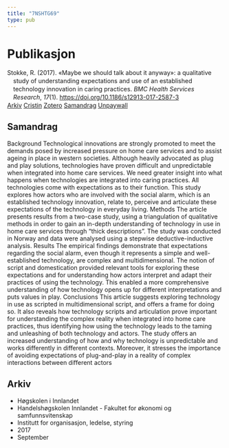 ```yaml
---
title: "7NSHTG69"
type: pub
---
```

<h1>Publikasjon</h1>
<article id="csl-bib-container-7NSHTG69" class="csl-bib-container">
  <div class="csl-bib-body" style="line-height: 1.35; padding-left: 1em; text-indent:-1em;">
  <div class="csl-entry">Stokke, R. (2017). &#xAB;Maybe we should talk about it anyway&#xBB;: a qualitative study of understanding expectations and use of an established technology innovation in caring practices. <i>BMC Health Services Research</i>, <i>17</i>(1). <a href="https://doi.org/10.1186/s12913-017-2587-3">https://doi.org/10.1186/s12913-017-2587-3</a></div>
</div>
  <div class="csl-bib-buttons">
    <a href="#taxonomy-article-7NSHTG69" class="csl-bib-button">Arkiv</a>
    <a href="https://app.cristin.no/results/show.jsf?id=1494594" alt="Cristin URL" class="csl-bib-button">Cristin</a>
    <a href="http://zotero.org/groups/5402882/items/7NSHTG69" alt="Zotero URL" class="csl-bib-button">Zotero</a>
    <a href="#abstract-article-7NSHTG69" class="csl-bib-button">Samandrag</a>
    <a href="https://doi.org/10.1186/s12913-017-2587-3" class="csl-bib-button">Unpaywall</a>
  </div>
  <div id="csl-bib-meta-container-7NSHTG69"></div>
</article>
<div id="csl-bib-meta-7NSHTG69" class="csl-bib-meta">
  <article id="abstract-article-7NSHTG69" class="abstract-article">
    <h1>Samandrag</h1>
    Background Technological innovations are strongly promoted to meet the demands posed by increased pressure on home care services and to assist ageing in place in western societies. Although heavily advocated as plug and play solutions, technologies have proven difficult and unpredictable when integrated into home care services. We need greater insight into what happens when technologies are integrated into caring practices. All technologies come with expectations as to their function. This study explores how actors who are involved with the social alarm, which is an established technology innovation, relate to, perceive and articulate these expectations of the technology in everyday living. Methods The article presents results from a two-case study, using a triangulation of qualitative methods in order to gain an in-depth understanding of technology in use in home care services through “thick descriptions”. The study was conducted in Norway and data were analysed using a stepwise deductive-inductive analysis. Results The empirical findings demonstrate that expectations regarding the social alarm, even though it represents a simple and well-established technology, are complex and multidimensional. The notion of script and domestication provided relevant tools for exploring these expectations and for understanding how actors interpret and adapt their practices of using the technology. This enabled a more comprehensive understanding of how technology opens up for different interpretations and puts values in play. Conclusions This article suggests exploring technology in use as scripted in multidimensional script, and offers a frame for doing so. It also reveals how technology scripts and articulation prove important for understanding the complex reality when integrated into home care practices, thus identifying how using the technology leads to the taming and unleashing of both technology and actors. The study offers an increased understanding of how and why technology is unpredictable and works differently in different contexts. Moreover, it stresses the importance of avoiding expectations of plug-and-play in a reality of complex interactions between different actors
  </article>
  <article id="taxonomy-article-7NSHTG69" class="taxonomy-article">
    <h1>Arkiv</h1>
    <ul>
      <li>Høgskolen i Innlandet</li>
      <li>Handelshøgskolen Innlandet - Fakultet for økonomi og samfunnsvitenskap</li>
      <li>Institutt for organisasjon, ledelse, styring</li>
      <li>2017</li>
      <li>September</li>
    </ul>
  </article>
</div>
